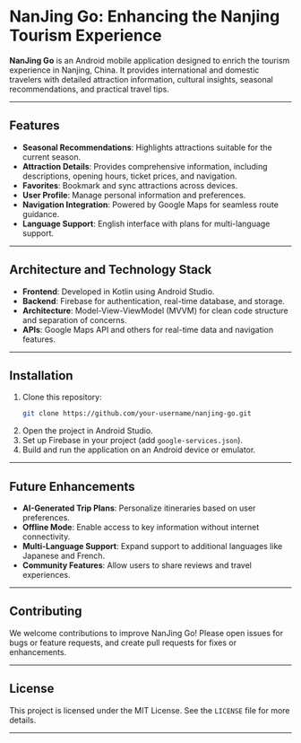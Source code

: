 
# NanJing Go: Enhancing the Nanjing Tourism Experience

**NanJing Go** is an Android mobile application designed to enrich the tourism experience in Nanjing, China. It provides international and domestic travelers with detailed attraction information, cultural insights, seasonal recommendations, and practical travel tips.

---

## Features

- **Seasonal Recommendations**: Highlights attractions suitable for the current season.
- **Attraction Details**: Provides comprehensive information, including descriptions, opening hours, ticket prices, and navigation.
- **Favorites**: Bookmark and sync attractions across devices.
- **User Profile**: Manage personal information and preferences.
- **Navigation Integration**: Powered by Google Maps for seamless route guidance.
- **Language Support**: English interface with plans for multi-language support.

---

## Architecture and Technology Stack

- **Frontend**: Developed in Kotlin using Android Studio.
- **Backend**: Firebase for authentication, real-time database, and storage.
- **Architecture**: Model-View-ViewModel (MVVM) for clean code structure and separation of concerns.
- **APIs**: Google Maps API and others for real-time data and navigation features.

---

## Installation

1. Clone this repository:
   ```bash
   git clone https://github.com/your-username/nanjing-go.git
   ```
2. Open the project in Android Studio.
3. Set up Firebase in your project (add `google-services.json`).
4. Build and run the application on an Android device or emulator.

---

## Future Enhancements

- **AI-Generated Trip Plans**: Personalize itineraries based on user preferences.
- **Offline Mode**: Enable access to key information without internet connectivity.
- **Multi-Language Support**: Expand support to additional languages like Japanese and French.
- **Community Features**: Allow users to share reviews and travel experiences.

---

## Contributing

We welcome contributions to improve NanJing Go! Please open issues for bugs or feature requests, and create pull requests for fixes or enhancements.

---

## License

This project is licensed under the MIT License. See the `LICENSE` file for more details.

---

